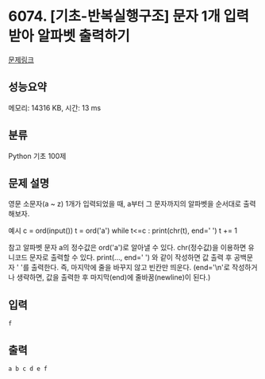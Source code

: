# 6074. [기초-반복실행구조] 문자 1개 입력받아 알파벳 출력하기

[문제링크](https://codeup.kr/problem.php?id=6074)

## 성능요약

메모리: 14316 KB, 시간: 13 ms

## 분류

Python 기초 100제

## 문제 설명

영문 소문자(a ~ z) 1개가 입력되었을 때,
a부터 그 문자까지의 알파벳을 순서대로 출력해보자.

예시
c = ord(input())
t = ord('a')
while t<=c :
  print(chr(t), end=' ')
  t += 1

참고
알파벳 문자 a의 정수값은 ord('a')로 알아낼 수 있다.
chr(정수값)을 이용하면 유니코드 문자로 출력할 수 있다.
print(..., end=' ') 와 같이 작성하면 값 출력 후 공백문자 ' '를 출력한다. 즉, 마지막에 줄을 바꾸지 않고 빈칸만 띄운다.
(end='\n'로 작성하거나 생략하면, 값을 출력한 후 마지막(end)에 줄바꿈(newline)이 된다.)

## 입력

```
f
```

## 출력

```
a b c d e f
```